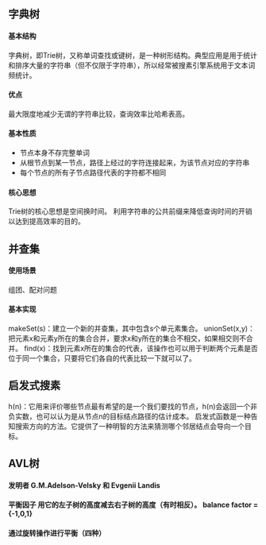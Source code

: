 ## 字典树

#### 基本结构

字典树，即Trie树，又称单词查找或键树，是一种树形结构。典型应用是用于统计和排序大量的字符串（但不仅限于字符串），所以经常被搜素引擎系统用于文本词频统计。

#### 优点

最大限度地减少无谓的字符串比较，查询效率比哈希表高。

#### 基本性质

* 节点本身不存完整单词
* 从根节点到某一节点，路径上经过的字符连接起来，为该节点对应的字符串
* 每个节点的所有子节点路径代表的字符都不相同

#### 核心思想

Trie树的核心思想是空间换时间。
利用字符串的公共前缀来降低查询时间的开销以达到提高效率的目的。

## 并查集
#### 使用场景

组团、配对问题

#### 基本实现
makeSet(s)：建立一个新的并查集，其中包含s个单元素集合。 unionSet(x,y)：把元素x和元素y所在的集合合并，要求x和y所在的集合不相交，如果相交则不合并。 find(x)：找到元素x所在的集合的代表，该操作也可以用于判断两个元素是否位于同一个集合，只要将它们各自的代表比较一下就可以了。

## 启发式搜素

h(n)：它用来评价哪些节点最有希望的是一个我们要找的节点，h(n)会返回一个非负实数，也可以认为是从节点n的目标结点路径的估计成本。 启发式函数是一种告知搜索方向的方法。它提供了一种明智的方法来猜测哪个邻居结点会导向一个目标。

## AVL树

#### 发明者 G.M.Adelson-Velsky 和 Evgenii Landis


#### 平衡因子 用它的左子树的高度减去右子树的高度（有时相反）。 balance factor = {-1,0,1}


#### 通过旋转操作进行平衡（四种）